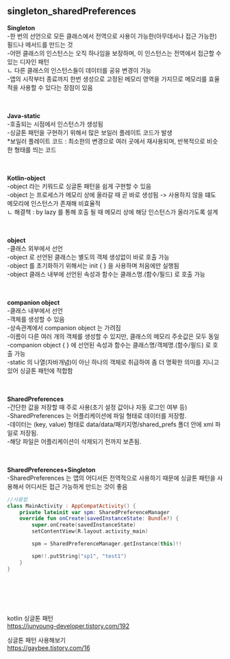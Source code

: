 singleton_sharedPreferences</br>
---

**Singleton**</br>
-한 번의 선언으로 모든 클래스에서 전역으로 사용이 가능한(아무데서나 접근 가능한) 필드나 메서드를 만드는 것</br>
-어떤 클래스의 인스턴스는 오직 하나임을 보장하며, 이 인스턴스는 전역에서 접근할 수 있는 디자인 패턴</br>
ㄴ 다른 클래스의 인스턴스들이 데이터를 공유 변경이 가능</br>
-앱의 시작부터 종료까지 한번 생성으로 고정된 메모리 영역을 가지므로 메모리를 효율적을 사용할 수 있다는 장점이 있음</br>
<br></br>

**Java-static**</br>
-호출되는 시점에서 인스턴스가 생성됨</br>
-싱글톤 패턴을 구현하기 위해서 많은 보일러 플레이트 코드가 발생</br>
*보일러 플레이트 코드 : 최소한의 변경으로 여러 곳에서 재사용되며, 반복적으로 비슷한 형태를 띄는 코드</br>
<br></br>

**Kotlin-object**</br>
-object 라는 키워드로 싱글톤 패턴을 쉽게 구현할 수 있음</br>
-object 는 프로세스가 메모리 상에 올라갈 때 곧 바로 생성됨 -> 사용하지 않을 떄도 메모리에 인스턴스가 존재해 비효율적</br>
ㄴ 해결책 : by lazy 를 통해 호출 될 때 메모리 상에 해당 인스턴스가 올라가도록 설계</br>
<br></br>

**object**</br>
-클래스 외부에서 선언</br>
-object 로 선언된 클래스는 별도의 객체 생성없이 바로 호출 가능</br>
-object 를 초기화하기 위해서는 init { } 을 사용하며 처음에만 실행됨</br>
-object 클래스 내부에 선언된 속성과 함수는 클래스명.(함수/필드) 로 호출 가능</br>
<br></br>

**companion object**</br>
-클래스 내부에서 선언</br>
-객체를 생성할 수 있음</br>
-상속관계에서 companion object 는 가려짐</br>
-이름이 다른 여러 개의 객체를 생성할 수 있지만, 클래스의 메모리 주솟값은 모두 동일</br>
-companion object { } 에 선언된 속성과 함수는 클래스명/객체명.(함수/필드) 로 호출 가능</br>
-static 의 나열(자바개념)이 아닌 하나의 객체로 취급하여 좀 더 명확한 의미를 지니고 있어 싱글톤 패턴에 적합함</br>
<br></br>

**SharedPreferences**</br>
-간단한 값을 저장할 때 주로 사용(초기 설정 값이나 자동 로그인 여부 등)</br>
-SharedPreferences 는 어플리케이션에 파일 형태로 데이터를 저장함.</br>
-데이터는 (key, value) 형태로 data/data/패키지명/shared_prefs 폴더 안에 xml 파일로 저장됨.</br>
-해당 파일은 어플리케이션이 삭제되기 전까지 보존됨.</br>
<br></br>

**SharedPreferences+Singleton**</br>
-SharedPreferences 는 앱의 어디서든 전역적으로 사용하기 때문에 싱글톤 패턴을 사용해서 어디서든 접근 가능하게 만드는 것이 좋음</br>

```kotlin
//사용법
class MainActivity : AppCompatActivity() {
    private lateinit var spm: SharedPreferenceManager
    override fun onCreate(savedInstanceState: Bundle?) {
        super.onCreate(savedInstanceState)
        setContentView(R.layout.activity_main)

        spm = SharedPreferenceManager.getInstance(this)!!

        spm!!.putString("sp1", "test1")
    }
}
```
<br></br>
---


kotlin 싱글톤 패턴</br>
https://junyoung-developer.tistory.com/192</br>

싱글톤 패턴 사용해보기</br>
https://gaybee.tistory.com/16</br>